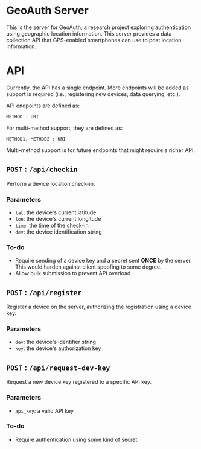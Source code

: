 # GeoAuth Server
This is the server for GeoAuth, a research project exploring authentication using geographic location information. This server provides a data collection API that GPS-enabled smartphones can use to post location information.

# API
Currently, the API has a single endpoint. More endpoints will be added as support is required (i.e., registering new devices, data querying, etc.).

API endpoints are defined as:
    
    METHOD : URI

For multi-method support, they are defined as:
    
    METHOD1, METHOD2 : URI

Multi-method support is for future endpoints that might require a richer API.

## ``POST`` : ``/api/checkin``
Perform a device location check-in.

### Parameters

* ``lat``: the device's current latitude
* ``lon``: the device's current longitude
* ``time``: the time of the check-in
* ``dev``: the device identification string

### To-do

* Require sending of a device key and a secret sent **ONCE** by the server. This would harden against client spoofing to some degree.
* Allow bulk submission to prevent API overload

## ``POST`` : ``/api/register``
Register a device on the server, authorizing the registration using a device key.

### Parameters

* ``dev``: the device's identifier string
* ``key``: the device's authorization key

## ``POST`` : ``/api/request-dev-key``
Request a new device key registered to a specific API key.

### Parameters

* ``api_key``: a valid API key

### To-do

* Require authentication using some kind of secret

